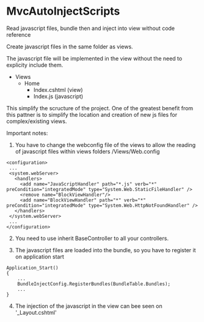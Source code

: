 # MvcAutoInjectScripts
Read javascript files, bundle then and inject into view without code reference

Create javascript files in the same folder as views.

The javascript file will be implemented in the view without the need to explicity include them.

- Views
  - Home
    - Index.cshtml (view)
    - Index.js     (javascript)
              
              
This simplify the scructure of the project. 
One of the greatest benefit from this pattner is to simplify the location and creation 
 of new js files for complex/existing views.
 
 
 
 
 Important notes:
 1) You have to change the webconfig file of the views to allow the reading of javascript files within views folders
 /Views/Web.config 
 ```
<configuration>
  ...
  <system.webServer>
    <handlers>
      <add name="JavaScriptHandler" path="*.js" verb="*" preCondition="integratedMode" type="System.Web.StaticFileHandler" />  
      <remove name="BlockViewHandler"/>
      <add name="BlockViewHandler" path="*" verb="*" preCondition="integratedMode" type="System.Web.HttpNotFoundHandler" />
    </handlers>
  </system.webServer>
  ...
</configuration>
```

2) You need to use inherit BaseController to all your controllers.

3) The javascript files are loaded into the bundle, so you have to register it on application start
```
Application_Start()
{
    ...
    BundleInjectConfig.RegisterBundles(BundleTable.Bundles);
    ...
}
```

4) The injection of the javascript in the view can bee seen on '_Layout.cshtml'
